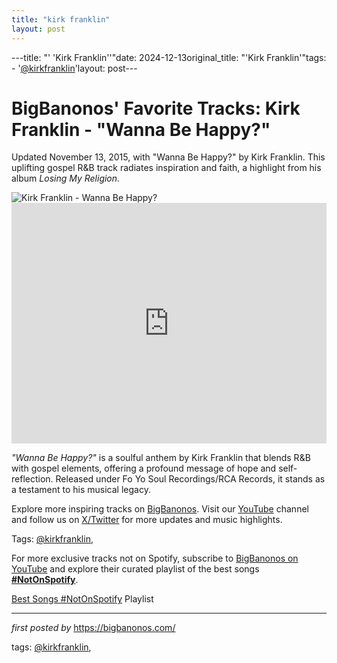 ```yaml
---
title: "kirk franklin"
layout: post
---
```

---title: "' 'Kirk Franklin''"date: 2024-12-13original_title: "'Kirk Franklin'"tags:  - '[@kirkfranklin](/tags/kirkfranklin/)'layout: post---<!-- Post Title --><h1 >BigBanonos' Favorite Tracks: Kirk Franklin - "Wanna Be Happy?"</h1> <!-- Introductory Text --><p >Updated November 13, 2015, with "Wanna Be Happy?" by Kirk Franklin. This uplifting gospel R&B track radiates inspiration and faith, a highlight from his album <em>Losing My Religion</em>.</p> <!-- Featured Image --><div > <img src="https://i.ytimg.com/vi/Ci-0k9GojM4/maxresdefault.jpg" alt="Kirk Franklin - Wanna Be Happy?" /></div> <!-- YouTube Video Embed --><div > <iframe width="100%" height="385" src="https://www.youtube.com/embed/Ci-0k9GojM4" title="Kirk Franklin - Wanna Be Happy? (Official Music Video)" frameborder="0" allow="accelerometer; autoplay; clipboard-write; encrypted-media; gyroscope; picture-in-picture; web-share" referrerpolicy="strict-origin-when-cross-origin" allowfullscreen></iframe></div> <!-- Song Information --><div > <p><em>"Wanna Be Happy?"</em> is a soulful anthem by Kirk Franklin that blends R&B with gospel elements, offering a profound message of hope and self-reflection. Released under Fo Yo Soul Recordings/RCA Records, it stands as a testament to his musical legacy.</p></div> <!-- Footer Links --><div > <p>Explore more inspiring tracks on <a href="https://bigbanonos.com/" target="_blank">BigBanonos</a>. Visit our <a href="https://www.youtube.com/[@BigBanonos](/tags/BigBanonos/)" target="_blank">YouTube</a> channel and follow us on <a href="https://x.com/bigbanonos" target="_blank">X/Twitter</a> for more updates and music highlights.</p></div> <!-- Tags --><p >Tags: [@kirkfranklin](/tags/kirkfranklin/),</p><!--Subscribe and Playlist Links--><div>    <p>For more exclusive tracks not on Spotify, subscribe to <a href="https://www.youtube.com/[@BigBanonos](/tags/BigBanonos/)" target="_blank">BigBanonos on YouTube</a> and explore their curated playlist of the best songs <strong>[#NotOnSpotify](/tags/NotOnSpotify/)</strong>.</p>    <p><a href="https://www.youtube.com/playlist?list=PLtuNtuTatqI0kFahUCbtbfenC_ET5O_tr" target="_blank">Best Songs [#NotOnSpotify](/tags/NotOnSpotify/) Playlist<br /></a></p></div><hr /><p><em>first posted by</em> <a href="https://bigbanonos.com/" rel="noopener" target="_new">https://bigbanonos.com/</a></p><p>tags: [@kirkfranklin](/tags/kirkfranklin/),</p>